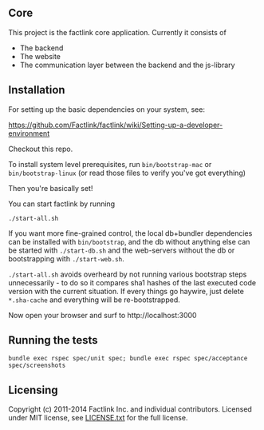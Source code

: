 ## Core

This project is the factlink core application. Currently it consists of

* The backend
* The website
* The communication layer between the backend and the js-library

## Installation

For setting up the basic dependencies on your system, see:

https://github.com/Factlink/factlink/wiki/Setting-up-a-developer-environment

Checkout this repo.

To install system level prerequisites, run `bin/bootstrap-mac` or `bin/bootstrap-linux` (or read those files to verify you've got everything)

Then you're basically set!

You can start factlink by running

```
./start-all.sh
```

If you want more fine-grained control, the local db+bundler dependencies can be installed with `bin/bootstrap`, and the db without anything else can be started with `./start-db.sh` and the web-servers without the db or bootstrapping with `./start-web.sh`.

`./start-all.sh` avoids overheard by not running various bootstrap steps unnecessarily - to do so it compares sha1 hashes of the last executed code version with the current situation.  If every things go haywire, just delete `*.sha-cache` and everything will be re-bootstrapped.


Now open your browser and surf to http://localhost:3000

## Running the tests

`bundle exec rspec spec/unit spec; bundle exec rspec spec/acceptance spec/screenshots`

## Licensing

Copyright (c) 2011-2014 Factlink Inc. and individual contributors. Licensed under MIT license, see [LICENSE.txt](LICENSE.txt) for the full license.
